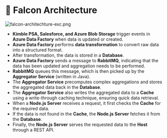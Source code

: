 # 🚀 Falcon Architecture


![falcon-architechture-exc.png](https://prod-files-secure.s3.us-west-2.amazonaws.com/2218d451-9074-449a-9e14-4ae157871206/1c5c9930-f6f6-4a85-9a15-81a64569ec14/falcon-architechture-exc.png?X-Amz-Algorithm=AWS4-HMAC-SHA256&X-Amz-Content-Sha256=UNSIGNED-PAYLOAD&X-Amz-Credential=ASIAZI2LB4663HPWJFS5%2F20250131%2Fus-west-2%2Fs3%2Faws4_request&X-Amz-Date=20250131T004912Z&X-Amz-Expires=3600&X-Amz-Security-Token=IQoJb3JpZ2luX2VjEKn%2F%2F%2F%2F%2F%2F%2F%2F%2F%2FwEaCXVzLXdlc3QtMiJHMEUCIAWk1WwIqW%2BmSlD%2BslumBW3vs2zaGYs6wlEpbhC4Rs8aAiEA8cXeV2%2BYSf8ouukFT%2BHHoqdkH3u46oREdtKYyEhw2X0qiAQIsv%2F%2F%2F%2F%2F%2F%2F%2F%2F%2FARAAGgw2Mzc0MjMxODM4MDUiDNzuWyUTfzEOh2n%2BEyrcA3pjFzatkLPaINVsz9o414FdjvAGRfQ8pU4T3fqD5tmfnYqU4ha8M5ap4%2FFgT%2FDoiTG7dDm47Lq4AhvqRvMm4oDbIcimVRO%2BoKB0anphS3CbXCLoFY0%2F6LE32wmGp7%2BixY5XOhvuN2bO6qFdqm5tl%2Fk28pOixrva0P1InMvBHi6V3V8jILfdb0zLoxdrXG79kZfFnYrG%2BZsBrSlyZxb0ZgXvIqOi7H%2FLH6QFvF4dPCxH6W74PK2IH8co0mDTsYadxTI%2B8umZ3sYRfQcJ19XVVQMOHxuyN6ED7WA8AMggIKW1bMZJ7XpWdonoYwJD6s3CFRiRc2rIO3fPwc%2BpRQ9JLY7Fo20%2BZZK%2B7wPKqc4ktqXwVX18oLmrBPhqamJmWFa0q9l0x8N0j1v8gsXzaUes3uDVcRS8S9l7WfMurbjbPth1UfvRZP3pcBCXM6HznVjkgi2gAtyvnaUkNY%2BKLnx%2FduCgGWuau3wATiewp6fXkH9NcrSGHwd0afRTb1kmvi81voWo3pAfIUYHCDzU%2FiNR%2Fckjwiek4S8CgLsTF8evpt0gE8%2Bcmy1B6C16fqpBay43moNbWFpknTg7wP8rj%2BTiChFs2jmWBZJxXdd85%2F0j5FhaPgnfLR0xjozMKJy%2BMIi18LwGOqUBskHzS94Riaauc6wZ%2BkdGcdQD4zOmHRR0j8MQP4A8AWJxPmP23hBCwekvgjEVQg%2BxgdIXg%2Bd9%2BXBbXSkFhRjFu1FXFSV9MMT6otezOY7cer0jdWfm6B%2BS6tf%2FYKG4ldHdqv%2FwzZQvVI28BWBu%2Bq0HoK7muGvmn%2B4xMhdIwMmeurIb%2B5jC%2FHf64BI1a9cYnF63cW8rdn8uYz1NKxb4CjaBPp2saOjP&X-Amz-Signature=36dead41e38c40ee955fa8fd1eb223ed71049f008abfeb7c9b0cfd0a6a9688ea&X-Amz-SignedHeaders=host&x-id=GetObject)

- **Kimble PSA, Salesforce, and Azure Blob Storage** trigger events in **Azure Data Factory** when data is updated or created.
- **Azure Data Factory** performs **data transformation** to convert raw data into a structured format.
- After transformation, the data is stored in a **Database**.
- **Azure Data Factory** sends a message to **RabbitMQ**, indicating that the data has been updated and aggregation needs to be performed.
- **RabbitMQ** queues this message, which is then picked up by the **Aggregator Service** (written in Java).
- The **Aggregator Service** precomputes complex aggregations and stores the aggregated data back in the **Database**.
- The **Aggregator Service** also writes the aggregated data to a **Cache** using a write-through caching technique, ensuring quick data retrieval.
- When a **Node.js Server** receives a request, it first checks the **Cache** for the required data.
- If the data is not found in the **Cache**, the **Node.js Server** fetches it from the **Database**.
- Finally, the **Node.js Server** serves the requested data to the **Host** through a REST API.

